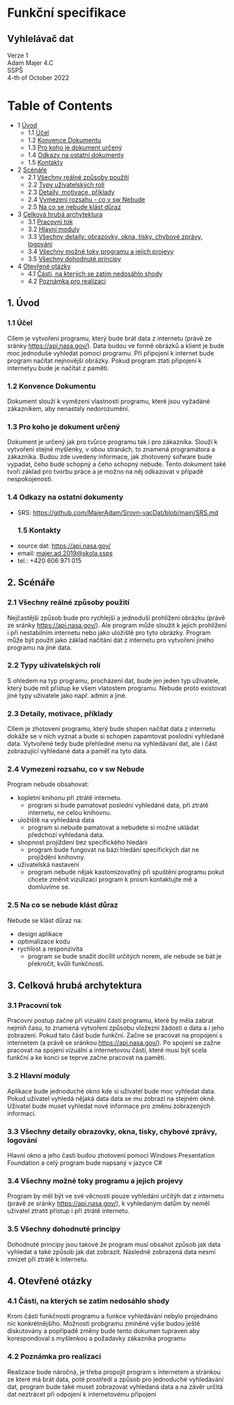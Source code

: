 # Funkční specifikace
## Vyhlelávač dat
Verze 1  
Adam Majer 4.C  
SSPŠ  
4-th of October 2022  

Table of Contents
================
* 1 [Úvod](#1-úvod)
   * 1.1 [Účel](#11-účel)
   * 1.2 [Konvence Dokumentu](#12-konvence-dokumentu)
   * 1.3 [Pro koho je dokument určený](#13-pro-koho-je-dokument-určený)
   * 1.4 [Odkazy na ostatní dokumenty](#14-odkazy-na-ostatní-dokumenty)
   * 1.5 [Kontakty](#15-kontakty)
* 2 [Scénáře](#2-scénáře)
   * 2.1 [Všechny reálné způsoby použití](#21-všechny-reálné-způsoby-použití)
   * 2.2 [Typy uživatelských rolí](#22-typy-uživateských-rolí)
   * 2.3 [Detaily, motivace, příklady](#23-detaily,-motivace,-příklady)
   * 2.4 [Vymezení rozsahu - co v sw Nebude](#24-vymezení-rozsahu,-co-v-sw-Nebude)
   * 2.5 [Na co se nebude klást důraz](#25-na-co-se-nebude-klást-důraz)
* 3 [Celková hrubá archytektura](#3-celková-hrubá-archytektura)
   * 3.1 [Pracovní tok](#31-pracovní-tok)
   * 3.2 [Hlavní moduly](#32-hlavní-moduly)
   * 3.3 [Všechny detaily: obrazovky, okna, tisky, chybové zprávy, logování](#33-všechny-detaily-obrazovky,-okna,-tisky,-chybové-zprávy,-logování)
   * 3.4 [Všechny možné toky programu a jejich projevy](#34-všechny-možné-toky-programu-a-jejich-projevy)
   * 3.5 [Všechny dohodnuté principy](#35-všechny-dohodnuté-principy)
* 4 [Otevřené otázky](#4-otevřené-otázky)
   * 4.1 [Části, na kterých se zatím nedosáhlo shody](#41-searching)
   * 4.2 [Poznámka pro realizaci](#42-poznámky-pro-realizai) 

## 1. Úvod 
  ### 1.1 Účel
Cílem je vytvoření programu, který bude brát data z internetu (právě ze sránky https://api.nasa.gov/). Data budou ve formě obrázků a klient je bude moc jednoduše vyhledat pomocí programu. Při připojení k internet bude program načítat nejnovější obrázky. Pokud program ztatí připojení k internetyu bude je načítat z paměti.
  ### 1.2 Konvence Dokumentu
Dokument slouží k vymězení vlastností programu, které jsou  vyžadáné zákazníkem, aby nenastaly nedorozumění.
  ### 1.3 Pro koho je dokument určený
Dokument je určený jak pro tvůrce programu tak i pro zákazníka. Slouží k vytvoření stejné myšlenky, v obou stranách, to znamená programátora a zákazníka. Budou zde uvedeny informace, jak zhotovený sofware bude vypadat, čeho bude schopný a čeho schopný nebude. Tento dokument také tvoří základ pro tvorbu práce a je možno na něj odkazovat v případě nespokojenosti.
  ### 1.4 Odkazy na ostatní dokumenty
* SRS: https://github.com/MajerAdam/Srovn-vacDat/blob/main/SRS.md
  ### 1.5 Kontakty
* source dat: https://api.nasa.gov/
* email: majer.ad.2019@skola.ssps
* tel.: +420 606 971 015

## 2. Scénáře
  ### 2.1 Všechny reálné způsoby použití
Nejčastější způsob bude pro rychlejší a jednoduší prohlížení obrázku (právě ze sránky https://api.nasa.gov/). Ale program může sloužit k jejich prohlížení i při nestabilním internetu nebo jako uložiště pro tyto obrázky. Program může být použit jako základ načítání dat z internetu pro vytvoření jiného programu na jiné data.
  ### 2.2 Typy uživatelských rolí
S ohledem na typ programu, procházení dat, bude jen jeden typ uživatele, který bude mít přístup ke všem vlatostem programu. Nebude proto existovat jíné typy uživatele jako např. admin a jiné.
  ### 2.3 Detaily, motivace, příklady
Cílem je zhotovení programu, který bude shopen načítat data z internetu dokáže se v nich vyznat a bude si schopen zapamtovat poslodní vyhledané data. Vytvořené tedy bude přehledné menu na vyhledávaní dat, ale i část zobrazující vyhledané data a paměť na tyto data.
  ### 2.4 Vymezení rozsahu, co v sw Nebude
Program nebude obsahovat:
  * kopletní knihonu při ztrátě internetu.
    * program si bude pamatovat poslední vyhledáné data, při ztrátě internetu, ne celou knihovnu.
  * uložiště na vyhledáná data
    * program si nebude pamatovat a nebudete si možné ukládat předchozí vyhledaná data.   
  * shopnost projíždení bez specifického hledání
    * program bude fungovat na bází hledání specifických dat ne projíždění knihovny.
  * uživatelská nastavení
    * program nebude nějak kastomizovatlný při spuštění programu pokut chcete změnit vizulizaci program k prosm kontaktujte mě a domluvíme se.
  ### 2.5 Na co se nebude klást důraz
Nebude se klást důraz na:
  * design aplikace 
  * optimalizace kodu
  * rychlost a responzivita
    * program se bude snažit docílit určitých norem, ale nebude se bát je překročit, kvůli funkčnosti.
  
## 3. Celková hrubá archytektura
  ### 3.1 Pracovní tok
Pracovní postup začne při vizuální částí programu, které by měla zabrat nejmíň času, to znamená vytvoření způsobu vložezní žádosti o data a i jeho zobrazení. Pokud tato část bude funkční. Začne se pracovat na propojení s internetem (a právě se sránkou https://api.nasa.gov/). Po spojení se zažne pracovat na spojení vizuální a internetovou částí, které musí být scela funkční a ke konci se teprve začne pracovat na paměti.
  ### 3.2 Hlavní moduly
Aplikace bude jednoduché okno kde si uživatel bude moc vyhledat data. Pokud uživatel vyhledá nějaká data data se mu zobrazí na stejném okně. Uživatel bude muset vyhledat nové informace pro změnu zobrazených informací. 
  ### 3.3 Všechny detaily obrazovky, okna, tisky, chybové zprávy, logování
Hlavní okno a jeho časti budou zhotovení pomocí Windows Presentation Foundation a celý program bude napsaný v jazyce C#
  ### 3.4 Všechny možné toky programu a jejich projevy
Program by měl být ve své věcnosti pouze vyhledání určitýh dat z internetu (právě ze sránky https://api.nasa.gov/), k vyhledaným datům by neměl uživatel ztratit přístup i při ztrátě internetu.
  ### 3.5 Všechny dohodnuté principy
Dohodnuté principy jsou takové že program musí obsahot způsob jak data vyhledat a také způsob jak dat zobrazit. Následně zobrazená data nesmí zmizet při ztrátě k internetu.
## 4. Otevřené otázky
  ### 4.1 Části, na kterých se zatím nedosáhlo shody
Krom částí funkčnosti programu a funkce vyhledávání nebylo projednáno nic konkrétnějšího. Možnosti probgramu zmíněné výše budou ještě diskutovány a popřípadě změny bude tento dokumen tupraven aby korespondoval s myšlenkou a požadavky zákazníka programu
  ### 4.2 Poznámka pro realizaci
Realizace bude náročná, je třeba propojit program s internetem a stránkou ze které má brát data, poté prostředí a způsob pro jednoduché vyhledávání dat, program bude také muset zobrazovat vyhledaná data a na závěr určitá dat neztrácet při odpojení k internetovému připojení
